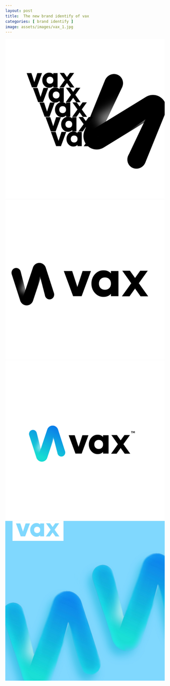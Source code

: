 ```yaml
---
layout: post
title:  The new brand identify of vax
categories: [ brand identify ]
image: assets/images/vax_1.jpg
---
```

![](assets/images/vax_4.jpg)
![](assets/images/vax_3.jpg)
![](assets/images/vax_2.jpg)
![](assets/images/vax_1.jpg)
